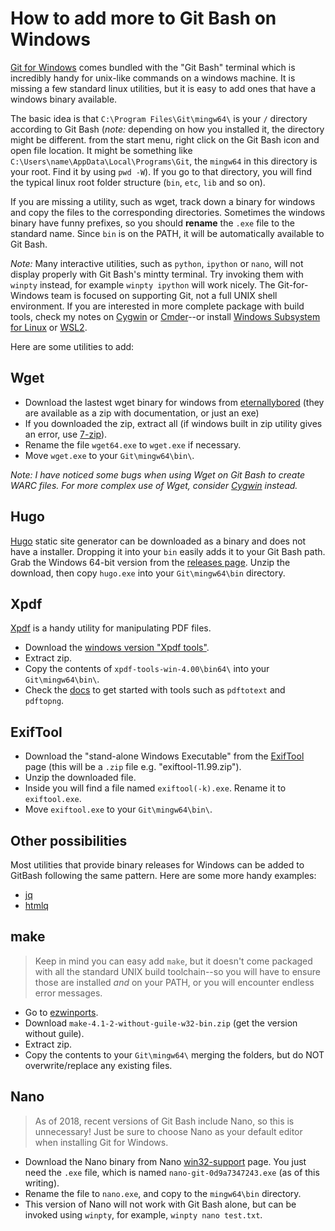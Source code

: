 # How to add more to Git Bash on Windows 

[Git for Windows](https://git-for-windows.github.io/) comes bundled with the "Git Bash" terminal which is incredibly handy for unix-like commands on a windows machine.
It is missing a few standard linux utilities, but it is easy to add ones that have a windows binary available.

The basic idea is that `C:\Program Files\Git\mingw64\` is your `/` directory according to Git Bash (*note:* depending on how you installed it, the directory might be different. from the start menu, right click on the Git Bash icon and open file location. It might be something like `C:\Users\name\AppData\Local\Programs\Git`, the `mingw64` in this directory is your root. Find it by using `pwd -W`).
If you go to that directory, you will find the typical linux root folder structure (`bin`, `etc`, `lib` and so on). 

If you are missing a utility, such as wget, track down a binary for windows and copy the files to the corresponding directories. 
Sometimes the windows binary have funny prefixes, so you should **rename** the `.exe` file to the standard name.
Since `bin` is on the PATH, it will be automatically available to Git Bash.

*Note:* Many interactive utilities, such as `python`, `ipython` or `nano`, will not display properly with Git Bash's mintty terminal. 
Try invoking them with `winpty` instead, for example `winpty ipython` will work nicely.
The Git-for-Windows team is focused on supporting Git, not a full UNIX shell environment.
If you are interested in more complete package with build tools, check my notes on [Cygwin](https://evanwill.github.io/_drafts/notes/cygwin.html) or [Cmder](https://evanwill.github.io/_drafts/notes/cmdr.html)--or install [Windows Subsystem for Linux](https://docs.microsoft.com/en-us/windows/wsl/install-win10) or [WSL2](https://docs.microsoft.com/en-us/windows/wsl/wsl2-about).

Here are some utilities to add:

## Wget 

- Download the lastest wget binary for windows from [eternallybored](https://eternallybored.org/misc/wget/) (they are available as a zip with documentation, or just an exe)
- If you downloaded the zip, extract all (if windows built in zip utility gives an error, use [7-zip](http://www.7-zip.org/)).
- Rename the file `wget64.exe` to `wget.exe` if necessary. 
- Move `wget.exe` to your `Git\mingw64\bin\`.

*Note: I have noticed some bugs when using Wget on Git Bash to create WARC files. For more complex use of Wget, consider [Cygwin](https://evanwill.github.io/_drafts/notes/cygwin.html) instead.*

## Hugo 

[Hugo](http://gohugo.io/) static site generator can be downloaded as a binary and does not have a installer.
Dropping it into your `bin` easily adds it to your Git Bash path.
Grab the Windows 64-bit version from the [releases page](https://github.com/gohugoio/hugo/releases).
Unzip the download, then copy `hugo.exe` into your `Git\mingw64\bin` directory.

## Xpdf

[Xpdf](http://www.xpdfreader.com/index.html) is a handy utility for manipulating PDF files. 

- Download the [windows version "Xpdf tools"](http://www.xpdfreader.com/download.html).
- Extract zip.
- Copy the contents of `xpdf-tools-win-4.00\bin64\` into your `Git\mingw64\bin\`.
- Check the [docs](http://www.xpdfreader.com/support.html) to get started with tools such as `pdftotext` and `pdftopng`.

## ExifTool

- Download the "stand-alone Windows Executable" from the [ExifTool](https://exiftool.org/) page (this will be a `.zip` file e.g. "exiftool-11.99.zip").
- Unzip the downloaded file.
- Inside you will find a file named `exiftool(-k).exe`. Rename it to `exiftool.exe`.
- Move `exiftool.exe` to your `Git\mingw64\bin\`.

## Other possibilities

Most utilities that provide binary releases for Windows can be added to GitBash following the same pattern. 
Here are some more handy examples:

- [jq](https://github.com/stedolan/jq/releases)
- [htmlq](https://github.com/mgdm/htmlq/releases)

## make

> Keep in mind you can easy add `make`, but it doesn't come packaged with all the standard UNIX build toolchain--so you will have to ensure those are installed *and* on your PATH, or you will encounter endless error messages.

- Go to [ezwinports](https://sourceforge.net/projects/ezwinports/files/).
- Download `make-4.1-2-without-guile-w32-bin.zip` (get the version without guile).
- Extract zip.
- Copy the contents to your `Git\mingw64\` merging the folders, but do NOT overwrite/replace any existing files. 

## Nano

> As of 2018, recent versions of Git Bash include Nano, so this is unnecessary! Just be sure to choose Nano as your default editor when installing Git for Windows.

- Download the Nano binary from Nano [win32-support](https://www.nano-editor.org/dist/win32-support/) page. You just need the `.exe` file, which is named `nano-git-0d9a7347243.exe` (as of this writing).
- Rename the file to `nano.exe`, and copy to the `mingw64\bin` directory.
- This version of Nano will not work with Git Bash alone, but can be invoked using `winpty`, for example, `winpty nano test.txt`.
